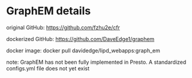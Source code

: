 # GraphEM details

original GitHub: https://github.com/fzhu2e/cfr
  
dockerized GitHub: https://github.com/DaveEdge1/graphem

docker image: docker pull davidedge/lipd_webapps:graph_em

note: GraphEM has not been fully implemented in Presto. A standardized configs.yml file does not yet exist
